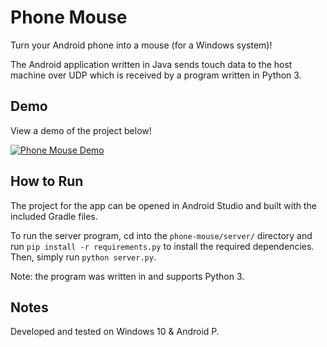 # Phone Mouse

Turn your Android phone into a mouse (for a Windows system)!

The Android application written in Java sends touch data to the host machine over UDP which is received by a program written in Python 3.


## Demo

View a demo of the project below!

[![Phone Mouse Demo](https://i.vimeocdn.com/video/889846742.webp)](https://vimeo.com/416122456)


## How to Run

The project for the app can be opened in Android Studio and built with the included Gradle files.

To run the server program, cd into the `phone-mouse/server/` directory and run `pip install -r requirements.py` to install the required dependencies. 
Then, simply run `python server.py`.

Note: the program was written in and supports Python 3.


## Notes

Developed and tested on Windows 10 & Android P.
